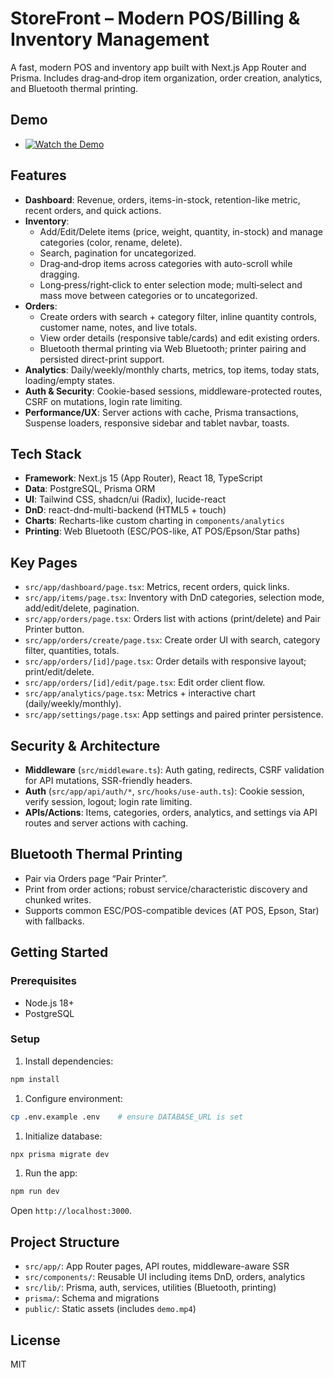 # StoreFront – Modern POS/Billing & Inventory Management

A fast, modern POS and inventory app built with Next.js App Router and Prisma. Includes drag‑and‑drop item organization, order creation, analytics, and Bluetooth thermal printing.

## Demo

- [![Watch the Demo](https://raw.githubusercontent.com/Vinayak1337/StoreFrontNextjs/master/public/demo-thumbnail.png)](https://youtu.be/jgo2HbYJc58)


## Features

- **Dashboard**: Revenue, orders, items-in-stock, retention-like metric, recent orders, and quick actions.
- **Inventory**:
  - Add/Edit/Delete items (price, weight, quantity, in-stock) and manage categories (color, rename, delete).
  - Search, pagination for uncategorized.
  - Drag‑and‑drop items across categories with auto-scroll while dragging.
  - Long‑press/right‑click to enter selection mode; multi‑select and mass move between categories or to uncategorized.
- **Orders**:
  - Create orders with search + category filter, inline quantity controls, customer name, notes, and live totals.
  - View order details (responsive table/cards) and edit existing orders.
  - Bluetooth thermal printing via Web Bluetooth; printer pairing and persisted direct-print support.
- **Analytics**: Daily/weekly/monthly charts, metrics, top items, today stats, loading/empty states.
- **Auth & Security**: Cookie-based sessions, middleware-protected routes, CSRF on mutations, login rate limiting.
- **Performance/UX**: Server actions with cache, Prisma transactions, Suspense loaders, responsive sidebar and tablet navbar, toasts.

## Tech Stack

- **Framework**: Next.js 15 (App Router), React 18, TypeScript
- **Data**: PostgreSQL, Prisma ORM
- **UI**: Tailwind CSS, shadcn/ui (Radix), lucide-react
- **DnD**: react-dnd-multi-backend (HTML5 + touch)
- **Charts**: Recharts-like custom charting in `components/analytics`
- **Printing**: Web Bluetooth (ESC/POS-like, AT POS/Epson/Star paths)

## Key Pages

- `src/app/dashboard/page.tsx`: Metrics, recent orders, quick links.
- `src/app/items/page.tsx`: Inventory with DnD categories, selection mode, add/edit/delete, pagination.
- `src/app/orders/page.tsx`: Orders list with actions (print/delete) and Pair Printer button.
- `src/app/orders/create/page.tsx`: Create order UI with search, category filter, quantities, totals.
- `src/app/orders/[id]/page.tsx`: Order details with responsive layout; print/edit/delete.
- `src/app/orders/[id]/edit/page.tsx`: Edit order client flow.
- `src/app/analytics/page.tsx`: Metrics + interactive chart (daily/weekly/monthly).
- `src/app/settings/page.tsx`: App settings and paired printer persistence.

## Security & Architecture

- **Middleware** (`src/middleware.ts`): Auth gating, redirects, CSRF validation for API mutations, SSR-friendly headers.
- **Auth** (`src/app/api/auth/*`, `src/hooks/use-auth.ts`): Cookie session, verify session, logout; login rate limiting.
- **APIs/Actions**: Items, categories, orders, analytics, and settings via API routes and server actions with caching.

## Bluetooth Thermal Printing

- Pair via Orders page “Pair Printer”.
- Print from order actions; robust service/characteristic discovery and chunked writes.
- Supports common ESC/POS-compatible devices (AT POS, Epson, Star) with fallbacks.

## Getting Started

### Prerequisites

- Node.js 18+
- PostgreSQL

### Setup

1. Install dependencies:

```bash
npm install
```

1. Configure environment:

```bash
cp .env.example .env    # ensure DATABASE_URL is set
```

1. Initialize database:

```bash
npx prisma migrate dev
```

1. Run the app:

```bash
npm run dev
```

Open `http://localhost:3000`.

## Project Structure

- `src/app/`: App Router pages, API routes, middleware-aware SSR
- `src/components/`: Reusable UI including items DnD, orders, analytics
- `src/lib/`: Prisma, auth, services, utilities (Bluetooth, printing)
- `prisma/`: Schema and migrations
- `public/`: Static assets (includes `demo.mp4`)

## License

MIT
